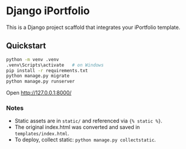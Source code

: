 # Django iPortfolio

This is a Django project scaffold that integrates your iPortfolio template.

## Quickstart

```bash
python -m venv .venv
.venv\Scripts\activate   # on Windows
pip install -r requirements.txt
python manage.py migrate
python manage.py runserver
```

Open http://127.0.0.1:8000/

### Notes
- Static assets are in `static/` and referenced via `{% static %}`.
- The original index.html was converted and saved in `templates/index.html`.
- To deploy, collect static: `python manage.py collectstatic`.
